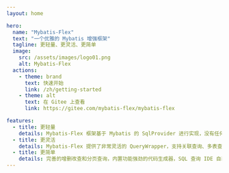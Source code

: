 ```yaml
---
layout: home

hero:
  name: "Mybatis-Flex"
  text: "一个优雅的 Mybatis 增强框架"
  tagline: 更轻量、更灵活、更简单
  image:
    src: /assets/images/logo01.png
    alt: Mybatis-Flex
  actions:
    - theme: brand
      text: 快速开始
      link: /zh/getting-started
    - theme: alt
      text: 在 Gitee 上查看
      link: https://gitee.com/mybatis-flex/mybatis-flex

features:
  - title: 更轻量
    details: Mybatis-Flex 框架基于 Mybatis 的 SqlProvider 进行实现，没有任何连拦截器，没有任何第三方依赖，没有任何 Sql Parse，因此也会有更高的性能。
  - title: 更灵活
    details: Mybatis-Flex 提供了非常灵活的 QueryWrapper，支持关联查询、多表查询、多主键、逻辑删除、乐观锁更新、数据填充、数据脱敏....
  - title: 更简单
    details: 完善的增删改查和分页查询，内置功能强劲的代码生成器，SQL 查询 IDE 自动提示...
---
```


